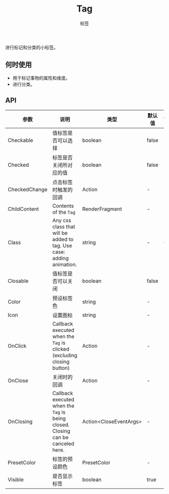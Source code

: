 ﻿---
category: Components
type: 数据展示
title: Tag
subtitle: 标签
cover: https://gw.alipayobjects.com/zos/alicdn/cH1BOLfxC/Tag.svg
---

进行标记和分类的小标签。

## 何时使用

- 用于标记事物的属性和维度。
- 进行分类。


## API

| 参数             | 说明                                         | 类型          | 默认值    | Version 
| ---------------- | -------------------------------------------- | ------------- | --------- | ----- 
| Checkable | 值标签是否可以选择 | boolean         |false   |
| Checked | 标签是否关闭所对应的值 | boolean         |false   |
| CheckedChange | 点击标签时触发的回调 | Action<bool>         |-       |
| ChildContent | Contents of the `Tag`| RenderFragment  |-       |
| Class | Any css class that will be added to tag. Use case: adding animation. | string   | -  | 0.9 
| Closable | 值标签是否可以关闭| boolean         |false       |
| Color | 预设标签色 | string   | -         |
| Icon | 设置图标  | string        | -         |
| OnClick | Callback executed when the `Tag` is clicked (excluding closing button) | Action | -         |
| OnClose | 关闭时的回调     | Action<MouseEventArgs>         | -         |
| OnClosing | Callback executed when the `Tag` is being closed. Closing can be canceled here.     | Action<CloseEventArgs<MouseEventArgs>>        | -         |
| PresetColor | 标签的预设颜色 | PresetColor   | -         |
| Visible | 是否显示标签 | boolean         |true